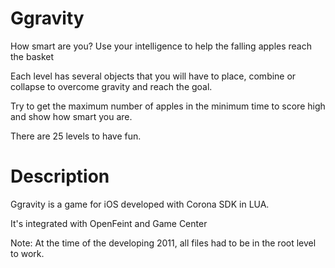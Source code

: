 Ggravity
========

How smart are you? Use your intelligence to help the falling apples reach the basket

Each level has several objects that you will have to place, combine or collapse to overcome gravity and reach the goal. 

Try to get the maximum number of apples in the minimum time to score high and show how smart you are. 

There are 25 levels to have fun. 

Description
===========

Ggravity is a game for iOS developed with Corona SDK in LUA.

It's integrated with OpenFeint and Game Center

Note: At the time of the developing 2011, all files had to be in the root level to work.

